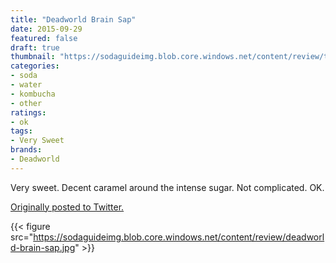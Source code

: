 ```yaml
---
title: "Deadworld Brain Sap"
date: 2015-09-29
featured: false
draft: true
thumbnail: "https://sodaguideimg.blob.core.windows.net/content/review/thumbs/deadworld-brain-sap.jpg"
categories:
- soda
- water
- kombucha
- other
ratings:
- ok
tags:
- Very Sweet
brands:
- Deadworld
---
```


Very sweet. Decent caramel around the intense sugar. Not complicated. OK. 

[Originally posted to Twitter.](https://twitter.com/Cavorter/status/648902852622942208)

{{< figure src="https://sodaguideimg.blob.core.windows.net/content/review/deadworld-brain-sap.jpg" >}}

